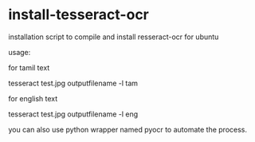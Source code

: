 # install-tesseract-ocr
installation script to compile and install resseract-ocr for ubuntu

usage:

for tamil text

tesseract test.jpg outputfilename -l tam


for english text

tesseract test.jpg outputfilename -l eng

you can also use python wrapper named pyocr to automate the process.
